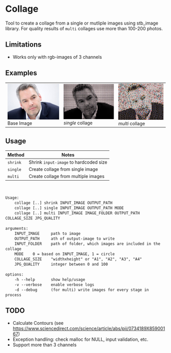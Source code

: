 # Collage
Tool to create a collage from a single or mutliple images using stb_image library. For quality results of `multi` collages use more than 100-200 photos.

## Limitations
 - Works only with rgb-images of 3 channels

## Examples
||||
|-|-|-|
|![Base image](photos/nehammer.jpg "Karl Nehammer")Base Image|![single collage](photos/nehammer-collage-single.jpg "Karl Nehammer")*single* collage|![multi collage](photos/nehammer-collage-multi.jpg "Karl Nehammer")*multi* collage|

## Usage
|Method|Notes|
|-|-|
|`shrink`|Shrink `input-image` to hardcoded size|
|`single`|Create collage from single image|
|`multi`|Create collage from multiple images|  

<br>

```
Usage:
    collage [..] shrink INPUT_IMAGE OUTPUT_PATH
    collage [..] single INPUT_IMAGE OUTPUT_PATH MODE
    collage [..] multi INPUT_IMAGE IMAGE_FOLDER OUTPUT_PATH COLLAGE_SIZE JPG_QUALITY

arguments:
    INPUT_IMAGE     path to image
    OUTPUT_PATH     ath of output-image to write
    INPUT_FOLDER    path of folder, which images are included in the collage
    MODE    0 = based on INPUT_IMAGE, 1 = circle
    COLLAGE_SIZE    "widthxheight" or "A1", "A2", "A3", "A4"
    JPG_QUALITY     integer between 0 and 100

options:
    -h --help       show help/usage
    -v --verbose    enable verbose logs
    -d --debug      (for multi) write images for every stage in process
```

## TODO 
 - Calculate Contours (see https://www.sciencedirect.com/science/article/abs/pii/0734189X85900167)
 - Exception handling: check malloc for NULL, input validation, etc.
 - Support more than 3 channels